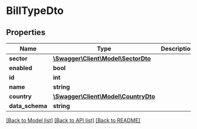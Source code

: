 # BillTypeDto

## Properties
Name | Type | Description | Notes
------------ | ------------- | ------------- | -------------
**sector** | [**\Swagger\Client\Model\SectorDto**](SectorDto.md) |  | [optional] 
**enabled** | **bool** |  | [optional] 
**id** | **int** |  | 
**name** | **string** |  | [optional] 
**country** | [**\Swagger\Client\Model\CountryDto**](CountryDto.md) |  | [optional] 
**data_schema** | **string** |  | [optional] 

[[Back to Model list]](../README.md#documentation-for-models) [[Back to API list]](../README.md#documentation-for-api-endpoints) [[Back to README]](../README.md)


